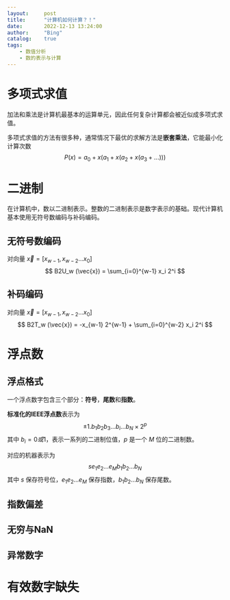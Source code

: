 ```yaml
---
layout:     post
title:      "计算机如何计算？！"
date:       2022-12-13 13:24:00
author:     "Bing"
catalog:    true
tags:
    - 数值分析
    - 数的表示与计算
---
```


# 多项式求值
加法和乘法是计算机最基本的运算单元，因此任何复杂计算都会被近似成多项式求值。

多项式求值的方法有很多种，通常情况下最优的求解方法是**嵌套乘法**，它能最小化计算次数
$$
    P(x) = a_0 + x(a_1 + x(a_2 + x(a_3 + ...)))
$$

# 二进制
在计算机中，数以二进制表示。整数的二进制表示是数字表示的基础。现代计算机基本使用无符号数编码与补码编码。

## 无符号数编码
对向量 $\vec{x} = [x_{w-1}, x_{w-2}...x_0]$
$$
    B2U_w (\vec{x}) = \sum_{i=0}^{w-1} x_i 2^i
$$

## 补码编码
对向量 $\vec{x} = [x_{w-1}, x_{w-2}...x_0]$
$$
    B2T_w (\vec{x}) = -x_{w-1} 2^{w-1} + \sum_{i=0}^{w-2} x_i 2^i
$$

# 浮点数
## 浮点格式
一个浮点数字包含三个部分：**符号**，**尾数**和**指数**。

**标准化的IEEE浮点数**表示为
$$
    \pm{1.b_1b_2b_3...b_i...b_N \times 2^{p}}
$$
其中 $b_i = 0 或 1$，表示一系列的二进制位值，$p$ 是一个 $M$ 位的二进制数。

对应的机器表示为
$$
    s e_1e_2...e_M b_1b_2...b_N
$$
其中 $s$ 保存符号位，$e_1e_2...e_M$ 保存指数，$b_1b_2...b_N$ 保存尾数。

## 指数偏差

## 无穷与NaN

## 异常数字

# 有效数字缺失